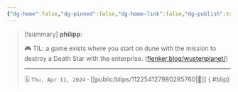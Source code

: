 ```yaml
---
{"dg-home":false,"dg-pinned":false,"dg-home-link":false,"dg-publish":true,"tags":["dgblip"],"disabled rules":["yaml-title","yaml-title-alias","file-name-heading"],"title":"philipp on mastodon @ 2024-04-11","created-date":"2024-04-11T19:01:00","id":112254127980285760,"updated-date":"2025-05-02T08:50:44","dg-path":"blips/112254127980285760.md","permalink":"/blips/112254127980285760/","dgPassFrontmatter":true}
---
```


> [!summary] **philipp**:
>
> 🎮 TIL: a game exists where you start on dune with the mission to destroy a Death Star with the enterprise.  ([flenker.blog/wustenplanet/](https://flenker.blog/wustenplanet/))
> - - -
>
> 🗓️ `Thu, Apr 11, 2024` · [[public/blips/112254127980285760\|🔗]]
{ #blip}

